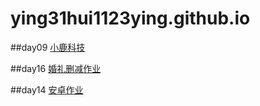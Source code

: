 # ying31hui1123ying.github.io
##day09
 <a href="https://ying31.github.io/ying31hui1123ying.github.io/day9/html/xiao.html">小鹿科技</a>
 
 ##day16
 <a href="https://ying31.github.io/ying31hui1123ying.github.io/婚礼删减8.1作业/html/婚礼纪.html">婚礼删减作业</a>
 
 ##day14
 <a href="https://ying31.github.io/ying31hui1123ying.github.io/安卓作业/安卓.html">安卓作业</a>



 
